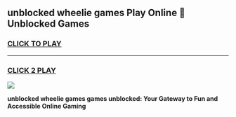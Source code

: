 
## unblocked wheelie games Play Online 👋 Unblocked Games
<h3>
<a href="https://premium.freeplayer.one?title=unblocked_wheelie_games&ref=19F">CLICK TO PLAY</a></h3>
<hr>

<h3>
<a href="https://premium.freeplayer.one?title=unblocked_wheelie_games&ref=19F">CLICK 2 PLAY</a>
  
</h3>

<a href="https://premium.freeplayer.one?title=unblocked_wheelie_games&ref=19F"><img src="https://clearcache.store/games.png"></a>


**unblocked wheelie games games unblocked: Your Gateway to Fun and Accessible Online Gaming**
